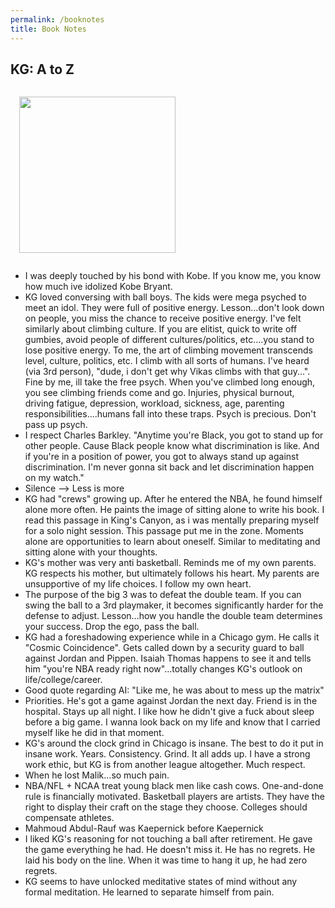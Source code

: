 ```yaml
---
permalink: /booknotes
title: Book Notes
---
```


## KG: A to Z

<img src="https://images-na.ssl-images-amazon.com/images/I/41QrKsS5LDL._SX327_BO1,204,203,200_.jpg" style='margin: 1em' width="250"/>

* I was deeply touched by his bond with Kobe. If you know me, you know how much ive idolized Kobe Bryant.
* KG loved conversing with ball boys. The kids were mega psyched to meet an idol. They were full of positive energy. Lesson...don't look down on people, you miss the chance to receive positive energy. I've felt similarly about climbing culture. If you are elitist, quick to write off gumbies, avoid people of different cultures/politics, etc....you stand to lose positive energy. To me, the art of climbing movement transcends level, culture, politics, etc. I climb with all sorts of humans. I've heard (via 3rd person), "dude, i don't get why Vikas climbs with that guy...". Fine by me, ill take the free psych. When you've climbed long enough, you see climbing friends come and go. Injuries, physical burnout, driving fatigue, depression, workload, sickness, age, parenting responsibilities....humans fall into these traps. Psych is precious. Don't pass up psych.
* I respect Charles Barkley. "Anytime you're Black, you got to stand up for other people. Cause Black people know what discrimination is like. And if you're in a position of power, you got to always stand up against discrimination. I'm never gonna sit back and let discrimination happen on my watch."
* Silence --> Less is more
* KG had "crews" growing up. After he entered the NBA, he found himself alone more often. He paints the image of sitting alone to write his book. I read this passage in King's Canyon, as i was mentally preparing myself for a solo night session. This passage put me in the zone. Moments alone are opportunities to learn about oneself. Similar to meditating and sitting alone with your thoughts.
* KG's mother was very anti basketball. Reminds me of my own parents. KG respects his mother, but ultimately follows his heart. My parents are unsupportive of my life choices. I follow my own heart.
* The purpose of the big 3 was to defeat the double team. If you can swing the ball to a 3rd playmaker, it becomes significantly harder for the defense to adjust. Lesson...how you handle the double team determines your success. Drop the ego, pass the ball.
* KG had a foreshadowing experience while in a Chicago gym. He calls it "Cosmic Coincidence". Gets called down by a security guard to ball against Jordan and Pippen. Isaiah Thomas happens to see it and tells him "you're NBA ready right now"...totally changes KG's outlook on life/college/career.
* Good quote regarding AI: "Like me, he was about to mess up the matrix"
* Priorities. He's got a game against Jordan the next day. Friend is in the hospital. Stays up all night. I like how he didn't give a fuck about sleep before a big game. I wanna look back on my life and know that I carried myself like he did in that moment.
* KG's around the clock grind in Chicago is insane. The best to do it put in insane work. Years. Consistency. Grind. It all adds up. I have a strong work ethic, but KG is from another league altogether. Much respect.
* When he lost Malik...so much pain.
* NBA/NFL + NCAA treat young black men like cash cows. One-and-done rule is financially motivated. Basketball players are artists. They have the right to display their craft on the stage they choose. Colleges should compensate athletes.
* Mahmoud Abdul-Rauf was Kaepernick before Kaepernick
* I liked KG's reasoning for not touching a ball after retirement. He gave the game everything he had. He doesn't miss it. He has no regrets. He laid his body on the line. When it was time to hang it up, he had zero regrets.
* KG seems to have unlocked meditative states of mind without any formal meditation. He learned to separate himself from pain.
